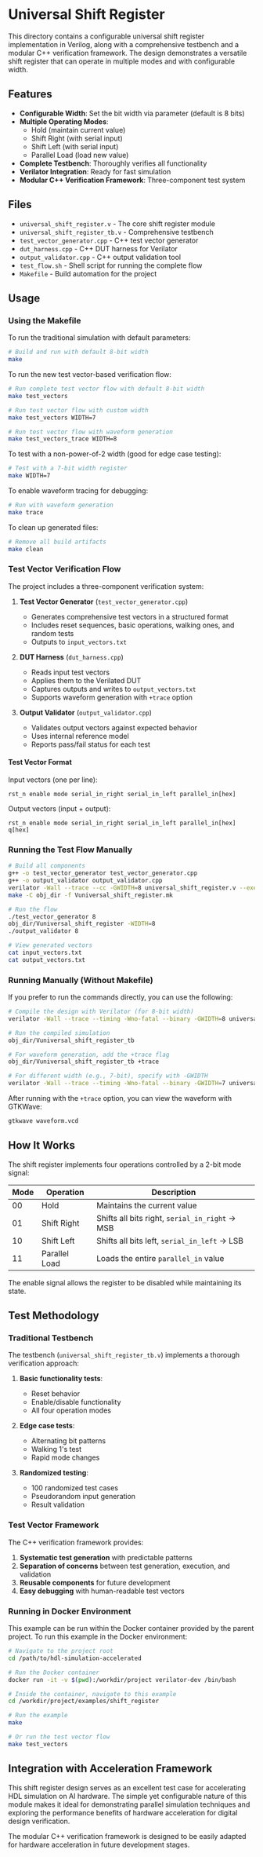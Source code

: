 # Universal Shift Register

This directory contains a configurable universal shift register implementation in Verilog, along with a comprehensive testbench and a modular C++ verification framework. The design demonstrates a versatile shift register that can operate in multiple modes and with configurable width.

## Features

- **Configurable Width**: Set the bit width via parameter (default is 8 bits)
- **Multiple Operating Modes**:
  - Hold (maintain current value)
  - Shift Right (with serial input)
  - Shift Left (with serial input)
  - Parallel Load (load new value)
- **Complete Testbench**: Thoroughly verifies all functionality
- **Verilator Integration**: Ready for fast simulation
- **Modular C++ Verification Framework**: Three-component test system

## Files

- `universal_shift_register.v` - The core shift register module
- `universal_shift_register_tb.v` - Comprehensive testbench
- `test_vector_generator.cpp` - C++ test vector generator
- `dut_harness.cpp` - C++ DUT harness for Verilator
- `output_validator.cpp` - C++ output validation tool
- `test_flow.sh` - Shell script for running the complete flow
- `Makefile` - Build automation for the project

## Usage

### Using the Makefile

To run the traditional simulation with default parameters:

```bash
# Build and run with default 8-bit width
make
```

To run the new test vector-based verification flow:

```bash
# Run complete test vector flow with default 8-bit width
make test_vectors

# Run test vector flow with custom width
make test_vectors WIDTH=7

# Run test vector flow with waveform generation
make test_vectors_trace WIDTH=8
```

To test with a non-power-of-2 width (good for edge case testing):

```bash
# Test with a 7-bit width register
make WIDTH=7
```

To enable waveform tracing for debugging:

```bash
# Run with waveform generation
make trace
```

To clean up generated files:

```bash
# Remove all build artifacts
make clean
```

### Test Vector Verification Flow

The project includes a three-component verification system:

1. **Test Vector Generator** (`test_vector_generator.cpp`)
   - Generates comprehensive test vectors in a structured format
   - Includes reset sequences, basic operations, walking ones, and random tests
   - Outputs to `input_vectors.txt`

2. **DUT Harness** (`dut_harness.cpp`)
   - Reads input test vectors
   - Applies them to the Verilated DUT
   - Captures outputs and writes to `output_vectors.txt`
   - Supports waveform generation with `+trace` option

3. **Output Validator** (`output_validator.cpp`)
   - Validates output vectors against expected behavior
   - Uses internal reference model
   - Reports pass/fail status for each test

#### Test Vector Format

Input vectors (one per line):
```
rst_n enable mode serial_in_right serial_in_left parallel_in[hex]
```

Output vectors (input + output):
```
rst_n enable mode serial_in_right serial_in_left parallel_in[hex] q[hex]
```

### Running the Test Flow Manually

```bash
# Build all components
g++ -o test_vector_generator test_vector_generator.cpp
g++ -o output_validator output_validator.cpp
verilator -Wall --trace --cc -GWIDTH=8 universal_shift_register.v --exe dut_harness.cpp
make -C obj_dir -f Vuniversal_shift_register.mk

# Run the flow
./test_vector_generator 8
obj_dir/Vuniversal_shift_register -WIDTH=8
./output_validator 8

# View generated vectors
cat input_vectors.txt
cat output_vectors.txt
```

### Running Manually (Without Makefile)

If you prefer to run the commands directly, you can use the following:

```bash
# Compile the design with Verilator (for 8-bit width)
verilator -Wall --trace --timing -Wno-fatal --binary -GWIDTH=8 universal_shift_register_tb.v universal_shift_register.v

# Run the compiled simulation
obj_dir/Vuniversal_shift_register_tb

# For waveform generation, add the +trace flag
obj_dir/Vuniversal_shift_register_tb +trace

# For different width (e.g., 7-bit), specify with -GWIDTH
verilator -Wall --trace --timing -Wno-fatal --binary -GWIDTH=7 universal_shift_register_tb.v universal_shift_register.v
```

After running with the `+trace` option, you can view the waveform with GTKWave:

```bash
gtkwave waveform.vcd
```

## How It Works

The shift register implements four operations controlled by a 2-bit mode signal:

| Mode | Operation     | Description                                     |
|------|---------------|-------------------------------------------------|
| 00   | Hold          | Maintains the current value                     |
| 01   | Shift Right   | Shifts all bits right, `serial_in_right` → MSB  |
| 10   | Shift Left    | Shifts all bits left, `serial_in_left` → LSB    |
| 11   | Parallel Load | Loads the entire `parallel_in` value            |

The enable signal allows the register to be disabled while maintaining its state.

## Test Methodology

### Traditional Testbench

The testbench (`universal_shift_register_tb.v`) implements a thorough verification approach:

1. **Basic functionality tests**:
   - Reset behavior
   - Enable/disable functionality
   - All four operation modes

2. **Edge case tests**:
   - Alternating bit patterns
   - Walking 1's test
   - Rapid mode changes

3. **Randomized testing**:
   - 100 randomized test cases
   - Pseudorandom input generation
   - Result validation

### Test Vector Framework

The C++ verification framework provides:

1. **Systematic test generation** with predictable patterns
2. **Separation of concerns** between test generation, execution, and validation
3. **Reusable components** for future development
4. **Easy debugging** with human-readable test vectors

### Running in Docker Environment

This example can be run within the Docker container provided by the parent project. To run this example in the Docker environment:

```bash
# Navigate to the project root
cd /path/to/hdl-simulation-accelerated

# Run the Docker container
docker run -it -v $(pwd):/workdir/project verilator-dev /bin/bash

# Inside the container, navigate to this example
cd /workdir/project/examples/shift_register

# Run the example
make

# Or run the test vector flow
make test_vectors
```

## Integration with Acceleration Framework

This shift register design serves as an excellent test case for accelerating HDL simulation on AI hardware. The simple yet configurable nature of this module makes it ideal for demonstrating parallel simulation techniques and exploring the performance benefits of hardware acceleration for digital design verification.

The modular C++ verification framework is designed to be easily adapted for hardware acceleration in future development stages.

